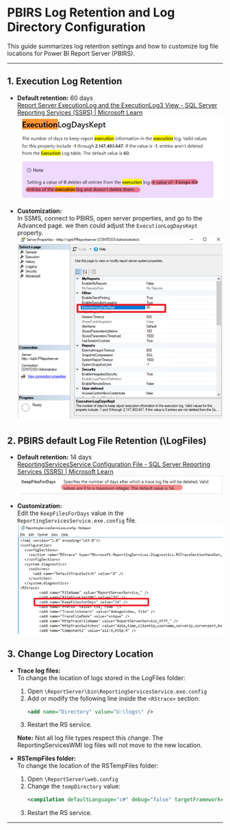 # PBIRS Log Retention and Log Directory Configuration

This guide summarizes log retention settings and how to customize log file locations for Power BI Report Server (PBIRS).

---

## 1. Execution Log Retention

- **Default retention:** 60 days  
  [Report Server ExecutionLog and the ExecutionLog3 View - SQL Server Reporting Services (SSRS) | Microsoft Learn](https://learn.microsoft.com/en-us/sql/reporting-services/tools/server-properties-advanced-page-reporting-services?view=sql-server-ver16)
 ![ExecutionLogDaysKept Setting](../Image/Image86.png)

- **Customization:**  
  In SSMS, connect to PBIRS, open server properties, and go to the Advanced page. we then could adjust the `ExecutionLogDaysKept` property. </br>
 ![ExecutionLogDaysKept Setting](../Image/Image85.png)


## 2. PBIRS default Log File Retention  (\LogFiles)

- **Default retention:** 14 days  
  [ReportingServicesService Configuration File - SQL Server Reporting Services (SSRS) | Microsoft Learn](https://learn.microsoft.com/en-us/sql/reporting-services/tools/server-properties-advanced-page-reporting-services?view=sql-server-ver16)
  ![KeepFilesForDays Setting](../Image/Image87.png)

- **Customization:**  
  Edit the `KeepFilesForDays` value in the `ReportingServicesService.exe.config` file.
  ![KeepFilesForDays Setting](../Image/Image88.png)


## 3. Change Log Directory Location

- **Trace log files:**  
  To change the location of logs stored in the LogFiles folder:
  1. Open `\ReportServer\bin\ReportingServicesService.exe.config`
  2. Add or modify the following line inside the `<RStrace>` section:
     ```xml
     <add name="Directory" value="U:\logs\" />
     ```
  3. Restart the RS service.

  **Note:** Not all log file types respect this change. The ReportingServicesWMI log files will not move to the new location.

- **RSTempFiles folder:**  
  To change the location of the RSTempFiles folder:
  1. Open `\ReportServer\web.config`
  2. Change the `tempDirectory` value:
     ```xml
     <compilation defaultLanguage="c#" debug="false" targetFramework="4.0" tempDirectory="C:\Program Files\Microsoft Power BI Report Server\PBIRS\ReportServer\RSTempFiles">
     ```
  3. Restart the RS service.


---
